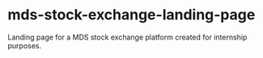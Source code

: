 # mds-stock-exchange-landing-page
Landing page for a MDS stock exchange platform created for internship purposes.
